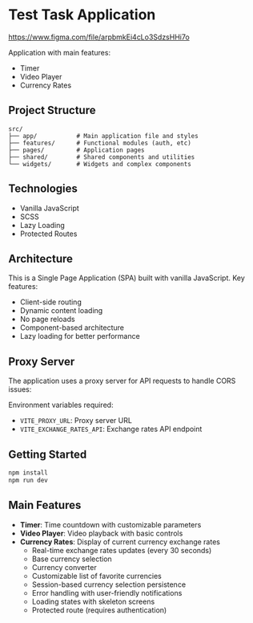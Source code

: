 # Test Task Application

https://www.figma.com/file/arpbmkEi4cLo3SdzsHHi7o

Application with main features:
- Timer
- Video Player
- Currency Rates

## Project Structure

```
src/
├── app/           # Main application file and styles
├── features/      # Functional modules (auth, etc)
├── pages/         # Application pages
├── shared/        # Shared components and utilities
└── widgets/       # Widgets and complex components
```

## Technologies

- Vanilla JavaScript
- SCSS
- Lazy Loading
- Protected Routes

## Architecture

This is a Single Page Application (SPA) built with vanilla JavaScript. Key features:
- Client-side routing
- Dynamic content loading
- No page reloads
- Component-based architecture
- Lazy loading for better performance

## Proxy Server

The application uses a proxy server for API requests to handle CORS issues:

Environment variables required:
- `VITE_PROXY_URL`: Proxy server URL
- `VITE_EXCHANGE_RATES_API`: Exchange rates API endpoint

## Getting Started

```bash
npm install
npm run dev
```

## Main Features

- **Timer**: Time countdown with customizable parameters
- **Video Player**: Video playback with basic controls
- **Currency Rates**: Display of current currency exchange rates
  - Real-time exchange rates updates (every 30 seconds)
  - Base currency selection
  - Currency converter
  - Customizable list of favorite currencies
  - Session-based currency selection persistence
  - Error handling with user-friendly notifications
  - Loading states with skeleton screens
  - Protected route (requires authentication)
